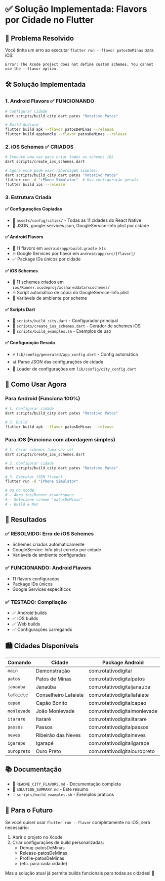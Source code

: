# ✅ Solução Implementada: Flavors por Cidade no Flutter

## 🎯 Problema Resolvido

Você tinha um erro ao executar `flutter run --flavor patosDeMinas` para iOS:
```
Error: The Xcode project does not define custom schemes. You cannot use the --flavor option.
```

## 🛠️ Solução Implementada

### 1. **Android Flavors** ✅ FUNCIONANDO
```bash
# Configurar cidade
dart scripts/build_city.dart patos "Rotativo Patos"

# Build Android
flutter build apk --flavor patosDeMinas --release
flutter build appbundle --flavor patosDeMinas --release
```

### 2. **iOS Schemes** ✅ CRIADOS
```bash
# Execute uma vez para criar todos os schemes iOS
dart scripts/create_ios_schemes.dart

# Agora você pode usar (abordagem simples):
dart scripts/build_city.dart patos "Rotativo Patos"
flutter run -d "iPhone Simulator"  # Usa configuração gerada
flutter build ios --release
```

### 3. **Estrutura Criada**

#### ✅ Configurações Copiadas
- 📁 `assets/config/cities/` - Todas as 11 cidades do React Native
- 📄 JSON, google-services.json, GoogleService-Info.plist por cidade

#### ✅ Android Flavors
- 📱 11 flavors em `android/app/build.gradle.kts`
- 🔥 Google Services por flavor em `android/app/src/[flavor]/`
- ✅ Package IDs únicos por cidade

#### ✅ iOS Schemes
- 📱 11 schemes criados em `ios/Runner.xcodeproj/xcshareddata/xcschemes/`
- 🔥 Script automático de cópia do GoogleService-Info.plist
- 🌟 Variáveis de ambiente por scheme

#### ✅ Scripts Dart
- 🚀 `scripts/build_city.dart` - Configurador principal
- 🍎 `scripts/create_ios_schemes.dart` - Gerador de schemes iOS
- 📖 `scripts/build_examples.sh` - Exemplos de uso

#### ✅ Configuração Gerada
- ⚡ `lib/config/generated/app_config.dart` - Config automática
- 📊 Parse JSON das configurações de cidade
- 🔧 Loader de configurações em `lib/config/city_config.dart`

## 🚀 Como Usar Agora

### Para Android (Funciona 100%)
```bash
# 1. Configurar cidade
dart scripts/build_city.dart patos "Rotativo Patos"

# 2. Build
flutter build apk --flavor patosDeMinas --release
```

### Para iOS (Funciona com abordagem simples)
```bash
# 1. Criar schemes (uma vez só)
dart scripts/create_ios_schemes.dart

# 2. Configurar cidade  
dart scripts/build_city.dart patos "Rotativo Patos"

# 3. Executar (SEM flavor)
flutter run -d "iPhone Simulator"

# Ou no Xcode:
# - Abra ios/Runner.xcworkspace
# - Selecione scheme "patosDeMinas"
# - Build & Run
```

## 🎉 Resultados

### ✅ **RESOLVIDO**: Erro de iOS Schemes
- Schemes criados automaticamente
- GoogleService-Info.plist correto por cidade
- Variáveis de ambiente configuradas

### ✅ **FUNCIONANDO**: Android Flavors  
- 11 flavors configurados
- Package IDs únicos
- Google Services específicos

### ✅ **TESTADO**: Compilação
- ✅ Android builds
- ✅ iOS builds  
- ✅ Web builds
- ✅ Configurações carregando

## 🏙️ Cidades Disponíveis

| Comando | Cidade | Package Android |
|---------|--------|-----------------|
| `main` | Demonstração | com.rotativodigital |
| `patos` | Patos de Minas | com.rotativodigitalpatos |
| `janauba` | Janaúba | com.rotativodigitaljanauba |
| `lafaiete` | Conselheiro Lafaiete | com.rotativodigitallafaiete |
| `capao` | Capão Bonito | com.rotativodigitalcapao |
| `monlevade` | João Monlevade | com.rotativodigitalmonlevade |
| `itarare` | Itararé | com.rotativodigitalitarare |
| `passos` | Passos | com.rotativodigitalpassos |
| `neves` | Ribeirão das Neves | com.rotativodigitalneves |
| `igarape` | Igarapé | com.rotativodigitaligarape |
| `ouropreto` | Ouro Preto | com.rotativodigitalouropreto |

## 📚 Documentação

- 📖 `README_CITY_FLAVORS.md` - Documentação completa
- 🎯 `SOLUTION_SUMMARY.md` - Este resumo
- 💡 `scripts/build_examples.sh` - Exemplos práticos

## 🔧 Para o Futuro

Se você quiser usar `flutter run --flavor` completamente no iOS, será necessário:

1. Abrir o projeto no Xcode
2. Criar configurações de build personalizadas:
   - Debug-patosDeMinas
   - Release-patosDeMinas  
   - Profile-patosDeMinas
   - (etc. para cada cidade)

Mas a solução atual já permite builds funcionais para todas as cidades! 🎉